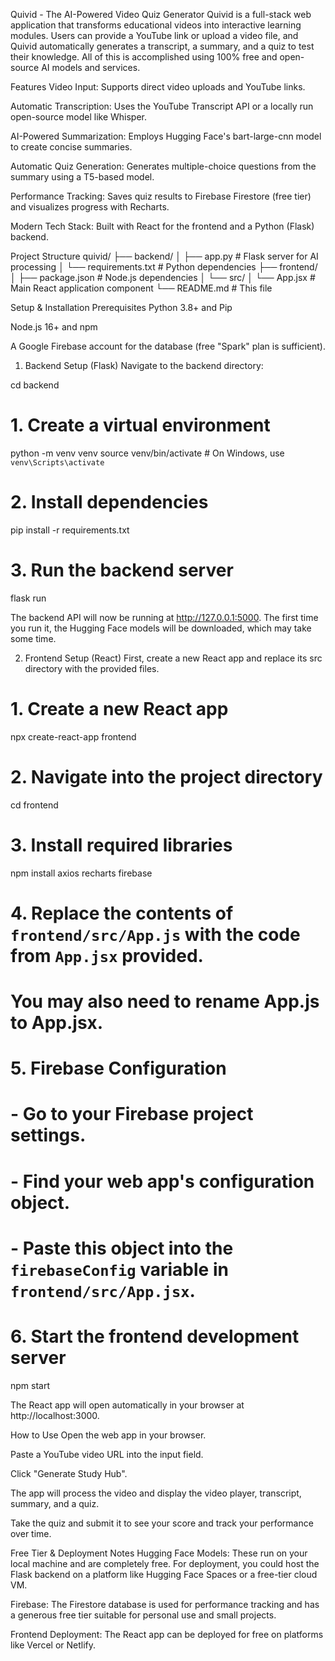 Quivid - The AI-Powered Video Quiz Generator
Quivid is a full-stack web application that transforms educational videos into interactive learning modules. Users can provide a YouTube link or upload a video file, and Quivid automatically generates a transcript, a summary, and a quiz to test their knowledge. All of this is accomplished using 100% free and open-source AI models and services.

Features
Video Input: Supports direct video uploads and YouTube links.

Automatic Transcription: Uses the YouTube Transcript API or a locally run open-source model like Whisper.

AI-Powered Summarization: Employs Hugging Face's bart-large-cnn model to create concise summaries.

Automatic Quiz Generation: Generates multiple-choice questions from the summary using a T5-based model.

Performance Tracking: Saves quiz results to Firebase Firestore (free tier) and visualizes progress with Recharts.

Modern Tech Stack: Built with React for the frontend and a Python (Flask) backend.

Project Structure
quivid/
├── backend/
│   ├── app.py              # Flask server for AI processing
│   └── requirements.txt    # Python dependencies
├── frontend/
│   ├── package.json        # Node.js dependencies
│   └── src/
│       └── App.jsx         # Main React application component
└── README.md               # This file

Setup & Installation
Prerequisites
Python 3.8+ and Pip

Node.js 16+ and npm

A Google Firebase account for the database (free "Spark" plan is sufficient).

1. Backend Setup (Flask)
Navigate to the backend directory:

cd backend

# 1. Create a virtual environment
python -m venv venv
source venv/bin/activate  # On Windows, use `venv\Scripts\activate`

# 2. Install dependencies
pip install -r requirements.txt

# 3. Run the backend server
flask run

The backend API will now be running at http://127.0.0.1:5000. The first time you run it, the Hugging Face models will be downloaded, which may take some time.

2. Frontend Setup (React)
First, create a new React app and replace its src directory with the provided files.

# 1. Create a new React app
npx create-react-app frontend

# 2. Navigate into the project directory
cd frontend

# 3. Install required libraries
npm install axios recharts firebase

# 4. Replace the contents of `frontend/src/App.js` with the code from `App.jsx` provided.
#    You may also need to rename App.js to App.jsx.

# 5. Firebase Configuration
#    - Go to your Firebase project settings.
#    - Find your web app's configuration object.
#    - Paste this object into the `firebaseConfig` variable in `frontend/src/App.jsx`.

# 6. Start the frontend development server
npm start

The React app will open automatically in your browser at http://localhost:3000.

How to Use
Open the web app in your browser.

Paste a YouTube video URL into the input field.

Click "Generate Study Hub".

The app will process the video and display the video player, transcript, summary, and a quiz.

Take the quiz and submit it to see your score and track your performance over time.

Free Tier & Deployment Notes
Hugging Face Models: These run on your local machine and are completely free. For deployment, you could host the Flask backend on a platform like Hugging Face Spaces or a free-tier cloud VM.

Firebase: The Firestore database is used for performance tracking and has a generous free tier suitable for personal use and small projects.

Frontend Deployment: The React app can be deployed for free on platforms like Vercel or Netlify.